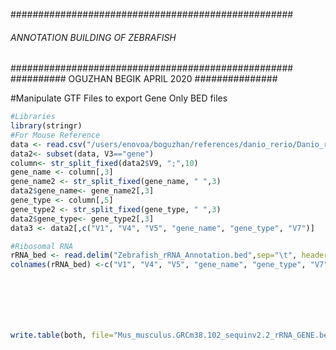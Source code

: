 ###################################################
###### ANNOTATION BUILDING OF ZEBRAFISH   ###########
###################################################
########## OGUZHAN BEGIK APRIL 2020 ###############


#Manipulate GTF Files to export Gene Only BED files
```R
#Libraries 
library(stringr)
#For Mouse Reference
data <- read.csv("/users/enovoa/boguzhan/references/danio_rerio/Danio_rerio.GRCz11.103.2.gtf", header=FALSE, sep="\t")
data2<- subset(data, V3=="gene")
column<- str_split_fixed(data2$V9, ";",10)
gene_name <- column[,3]
gene_name2 <- str_split_fixed(gene_name, " ",3)
data2$gene_name<- gene_name2[,3]
gene_type <- column[,5]
gene_type2 <- str_split_fixed(gene_type, " ",3)
data2$gene_type<- gene_type2[,3]
data3 <- data2[,c("V1", "V4", "V5", "gene_name", "gene_type", "V7")]

#Ribosomal RNA
rRNA_bed <- read.delim("Zebrafish_rRNA_Annotation.bed",sep="\t", header=FALSE)
colnames(rRNA_bed) <-c("V1", "V4", "V5", "gene_name", "gene_type", "V7")







write.table(both, file="Mus_musculus.GRCm38.102_sequinv2.2_rRNA_GENE.bed", sep="\t", quote=FALSE,col.names=FALSE, row.names=FALSE)
```